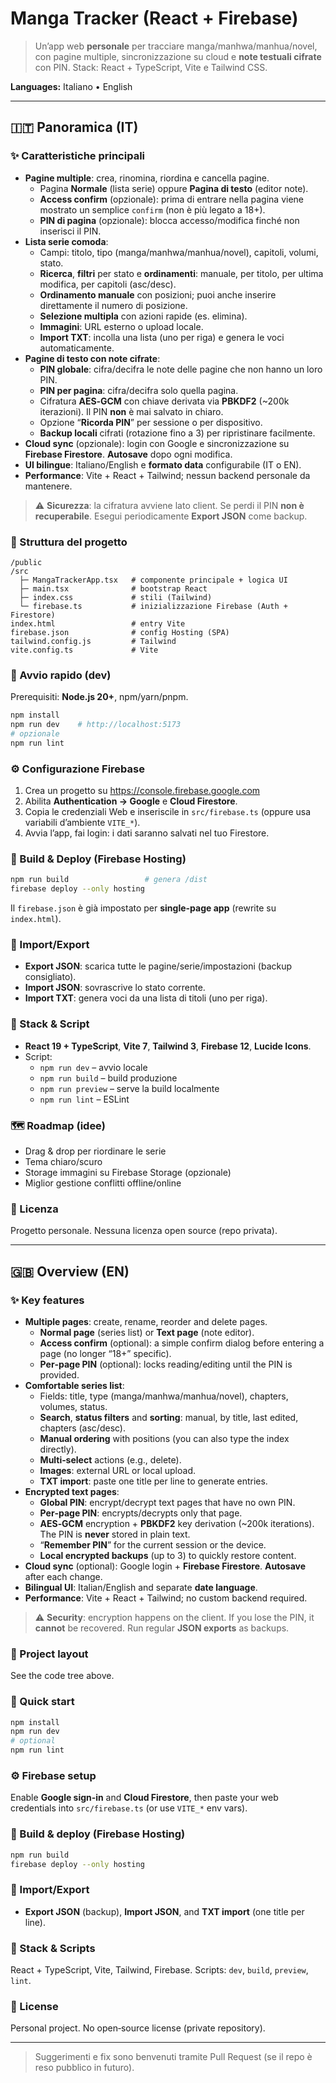 # Manga Tracker (React + Firebase)

> Un’app web **personale** per tracciare manga/manhwa/manhua/novel, con pagine multiple, sincronizzazione su cloud e **note testuali cifrate** con PIN. Stack: React + TypeScript, Vite e Tailwind CSS.

**Languages:** Italiano • English

---

## 🇮🇹 Panoramica (IT)

### ✨ Caratteristiche principali
- **Pagine multiple**: crea, rinomina, riordina e cancella pagine.
  - Pagina **Normale** (lista serie) oppure **Pagina di testo** (editor note).
  - **Access confirm** (opzionale): prima di entrare nella pagina viene mostrato un semplice `confirm` (non è più legato a 18+).
  - **PIN di pagina** (opzionale): blocca accesso/modifica finché non inserisci il PIN.
- **Lista serie comoda**:
  - Campi: titolo, tipo (manga/manhwa/manhua/novel), capitoli, volumi, stato.
  - **Ricerca**, **filtri** per stato e **ordinamenti**: manuale, per titolo, per ultima modifica, per capitoli (asc/desc).
  - **Ordinamento manuale** con posizioni; puoi anche inserire direttamente il numero di posizione.
  - **Selezione multipla** con azioni rapide (es. elimina).
  - **Immagini**: URL esterno o upload locale.
  - **Import TXT**: incolla una lista (uno per riga) e genera le voci automaticamente.
- **Pagine di testo con note cifrate**:
  - **PIN globale**: cifra/decifra le note delle pagine che non hanno un loro PIN.
  - **PIN per pagina**: cifra/decifra solo quella pagina.
  - Cifratura **AES‑GCM** con chiave derivata via **PBKDF2** (~200k iterazioni). Il PIN **non** è mai salvato in chiaro.
  - Opzione “**Ricorda PIN**” per sessione o per dispositivo.
  - **Backup locali** cifrati (rotazione fino a 3) per ripristinare facilmente.
- **Cloud sync** (opzionale): login con Google e sincronizzazione su **Firebase Firestore**. **Autosave** dopo ogni modifica.
- **UI bilingue**: Italiano/English e **formato data** configurabile (IT o EN).
- **Performance**: Vite + React + Tailwind; nessun backend personale da mantenere.

> ⚠️ **Sicurezza**: la cifratura avviene lato client. Se perdi il PIN **non è recuperabile**. Esegui periodicamente **Export JSON** come backup.

### 🧭 Struttura del progetto
```
/public
/src
  ├─ MangaTrackerApp.tsx   # componente principale + logica UI
  ├─ main.tsx              # bootstrap React
  ├─ index.css             # stili (Tailwind)
  └─ firebase.ts           # inizializzazione Firebase (Auth + Firestore)
index.html                 # entry Vite
firebase.json              # config Hosting (SPA)
tailwind.config.js         # Tailwind
vite.config.ts             # Vite
```

### 🚀 Avvio rapido (dev)
Prerequisiti: **Node.js 20+**, npm/yarn/pnpm.

```bash
npm install
npm run dev    # http://localhost:5173
# opzionale
npm run lint
```

### ⚙️ Configurazione Firebase
1. Crea un progetto su https://console.firebase.google.com
2. Abilita **Authentication → Google** e **Cloud Firestore**.
3. Copia le credenziali Web e inseriscile in `src/firebase.ts` (oppure usa variabili d’ambiente `VITE_*`).
4. Avvia l’app, fai login: i dati saranno salvati nel tuo Firestore.

### 🛫 Build & Deploy (Firebase Hosting)
```bash
npm run build                 # genera /dist
firebase deploy --only hosting
```
Il `firebase.json` è già impostato per **single-page app** (rewrite su `index.html`).

### 💾 Import/Export
- **Export JSON**: scarica tutte le pagine/serie/impostazioni (backup consigliato).
- **Import JSON**: sovrascrive lo stato corrente.
- **Import TXT**: genera voci da una lista di titoli (uno per riga).

### 🧩 Stack & Script
- **React 19 + TypeScript**, **Vite 7**, **Tailwind 3**, **Firebase 12**, **Lucide Icons**.
- Script:
  - `npm run dev` – avvio locale
  - `npm run build` – build produzione
  - `npm run preview` – serve la build localmente
  - `npm run lint` – ESLint

### 🗺️ Roadmap (idee)
- Drag & drop per riordinare le serie
- Tema chiaro/scuro
- Storage immagini su Firebase Storage (opzionale)
- Miglior gestione conflitti offline/online

### 📄 Licenza
Progetto personale. Nessuna licenza open source (repo privata).

---

## 🇬🇧 Overview (EN)

### ✨ Key features
- **Multiple pages**: create, rename, reorder and delete pages.
  - **Normal page** (series list) or **Text page** (note editor).
  - **Access confirm** (optional): a simple confirm dialog before entering a page (no longer “18+” specific).
  - **Per‑page PIN** (optional): locks reading/editing until the PIN is provided.
- **Comfortable series list**:
  - Fields: title, type (manga/manhwa/manhua/novel), chapters, volumes, status.
  - **Search**, **status filters** and **sorting**: manual, by title, last edited, chapters (asc/desc).
  - **Manual ordering** with positions (you can also type the index directly).
  - **Multi‑select** actions (e.g., delete).
  - **Images**: external URL or local upload.
  - **TXT import**: paste one title per line to generate entries.
- **Encrypted text pages**:
  - **Global PIN**: encrypt/decrypt text pages that have no own PIN.
  - **Per‑page PIN**: encrypts/decrypts only that page.
  - **AES‑GCM** encryption + **PBKDF2** key derivation (~200k iterations). The PIN is **never** stored in plain text.
  - “**Remember PIN**” for the current session or the device.
  - **Local encrypted backups** (up to 3) to quickly restore content.
- **Cloud sync** (optional): Google login + **Firebase Firestore**. **Autosave** after each change.
- **Bilingual UI**: Italian/English and separate **date language**.
- **Performance**: Vite + React + Tailwind; no custom backend required.

> ⚠️ **Security**: encryption happens on the client. If you lose the PIN, it **cannot** be recovered. Run regular **JSON exports** as backups.

### 🧭 Project layout
See the code tree above.

### 🚀 Quick start
```bash
npm install
npm run dev
# optional
npm run lint
```

### ⚙️ Firebase setup
Enable **Google sign‑in** and **Cloud Firestore**, then paste your web credentials into `src/firebase.ts` (or use `VITE_*` env vars).

### 🛫 Build & deploy (Firebase Hosting)
```bash
npm run build
firebase deploy --only hosting
```

### 💾 Import/Export
- **Export JSON** (backup), **Import JSON**, and **TXT import** (one title per line).

### 🧩 Stack & Scripts
React + TypeScript, Vite, Tailwind, Firebase. Scripts: `dev`, `build`, `preview`, `lint`.

### 📄 License
Personal project. No open‑source license (private repository).

---

> Suggerimenti e fix sono benvenuti tramite Pull Request (se il repo è reso pubblico in futuro).